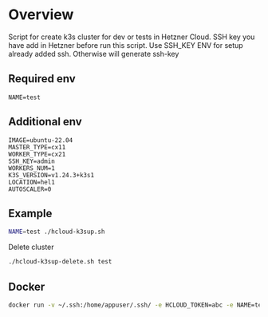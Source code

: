 # Overview
Script for create k3s cluster for dev or tests in Hetzner Cloud. SSH key you have add in Hetzner before run this script. Use SSH_KEY ENV for setup already added ssh. Otherwise will generate ssh-key

## Required env
```
NAME=test
```
## Additional env
```
IMAGE=ubuntu-22.04
MASTER_TYPE=cx11
WORKER_TYPE=cx21
SSH_KEY=admin
WORKERS_NUM=1
K3S_VERSION=v1.24.3+k3s1
LOCATION=hel1
AUTOSCALER=0
```

## Example
```sh
NAME=test ./hcloud-k3sup.sh
```

Delete cluster
```sh
./hcloud-k3sup-delete.sh test
```

## Docker
```sh
docker run -v ~/.ssh:/home/appuser/.ssh/ -e HCLOUD_TOKEN=abc -e NAME=test gawsoft/hcloud-k3sup:latest 
```